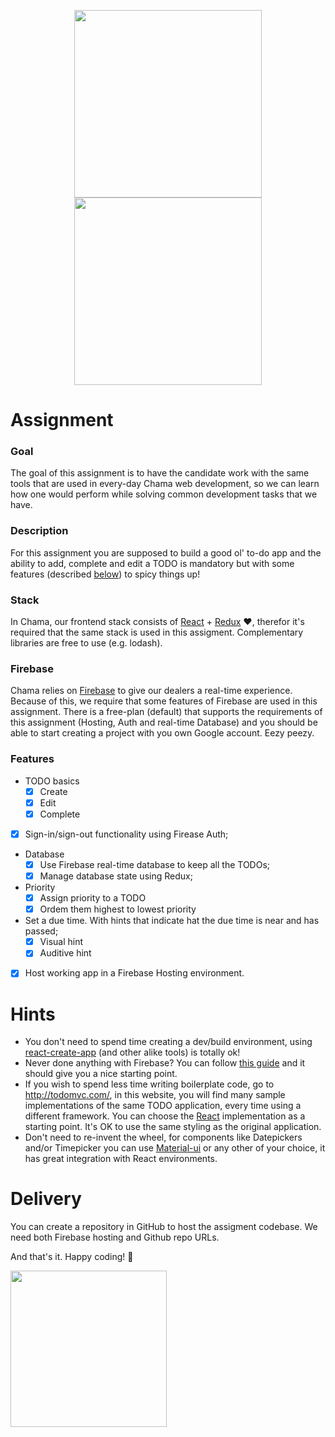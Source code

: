 <p align="center">
<img src="https://user-images.githubusercontent.com/5693916/30330868-8071b3da-97d6-11e7-8207-99243d19f1fe.png" data-canonical-src="https://user-images.githubusercontent.com/5693916/30330868-8071b3da-97d6-11e7-8207-99243d19f1fe.png" width="300" height="300" />
<img src="https://user-images.githubusercontent.com/5693916/30366646-10dc3b30-986c-11e7-871a-4f5c237b9a6f.png" data-canonical-src="https://user-images.githubusercontent.com/5693916/30366646-10dc3b30-986c-11e7-871a-4f5c237b9a6f.png" width="300" height="300" />
</p>

# Assignment

### Goal
The goal of this assignment is to have the candidate work with the same tools that are used in every-day Chama web development, so we can learn how one would perform while solving common development tasks that we have.

### Description
For this assignment you are supposed to build a good ol' to-do app and the ability to add, complete and edit a TODO is mandatory but with some features (described [below](#features)) to spicy things up!

### Stack
In Chama, our frontend stack consists of [React](https://facebook.github.io/react/docs/hello-world.html) + [Redux](http://redux.js.org/) :heart:, therefor it's required that the same stack is used in this assigment. Complementary libraries are free to use (e.g. lodash).

### Firebase
Chama relies on [Firebase](https://firebase.google.com/) to give our dealers a real-time experience. Because of this, we require that some features of Firebase are used in this assignment. There is a free-plan (default) that supports the requirements of this assignment (Hosting, Auth and real-time Database) and you should be able to start creating a project with you own Google account. Eezy peezy.

### Features
* TODO basics
  * [X] Create
  * [X] Edit
  * [X] Complete
* [X] Sign-in/sign-out functionality using Firease Auth;
* Database
  * [X] Use Firebase real-time database to keep all the TODOs;
  * [X] Manage database state using Redux;
* Priority
  * [X] Assign priority to a TODO
  * [X] Ordem them highest to lowest priority
* Set a due time. With hints that indicate hat the due time is near and has passed;
  * [X] Visual hint
  * [X] Auditive hint
* [X] Host working app in a Firebase Hosting environment.

# Hints
* You don't need to spend time creating a dev/build environment, using [react-create-app](https://github.com/facebookincubator/create-react-app) (and other alike tools) is totally ok!
* Never done anything with Firebase? You can follow [this guide](https://firebase.google.com/docs/web/setup) and it should give you a nice starting point.
* If you wish to spend less time writing boilerplate code, go to http://todomvc.com/, in this website, you will find many sample implementations of the same TODO application, every time using a different framework. You can choose the [React](http://todomvc.com/examples/react/#/) implementation as a starting point. It's OK to use the same styling as the original application.
* Don't need to re-invent the wheel, for components like Datepickers and/or Timepicker you can use [Material-ui](https://github.com/callemall/material-ui) or any other of your choice, it has great integration with React environments.

# Delivery
You can create a repository in GitHub to host the assigment codebase. We need both Firebase hosting and Github repo URLs.

And that's it. Happy coding! :metal:

<img src="https://user-images.githubusercontent.com/5693916/30273942-84252588-96fb-11e7-9420-5516b92cb1f7.gif" data-canonical-src="https://user-images.githubusercontent.com/5693916/30273942-84252588-96fb-11e7-9420-5516b92cb1f7.gif" width="250" height="250" />
